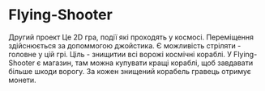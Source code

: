 # Flying-Shooter
Другий проект
Це 2D гра, події які проходять у космосі. Переміщення здійснюється за допоммогою джойстика. Є можливість стріляти - головне у цій грі. Ціль - знищитии всі ворожі космічні кораблі.
У Flying-Shooter є магазин, там можна купувати кращі кораблі, щоб завдавати більше шкоди ворогу. За кожен знищений корабель гравець отримує монети.
